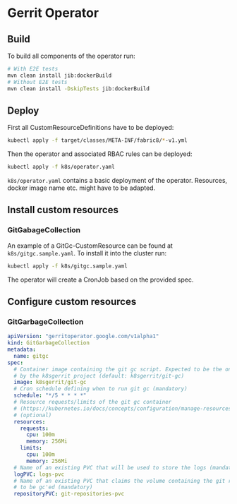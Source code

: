 # Gerrit Operator

## Build

To build all components of the operator run:

```sh
# With E2E tests
mvn clean install jib:dockerBuild
# Without E2E tests
mvn clean install -DskipTests jib:dockerBuild
```

## Deploy

First all CustomResourceDefinitions have to be deployed:

```sh
kubectl apply -f target/classes/META-INF/fabric8/*-v1.yml
```

Then the operator and associated RBAC rules can be deployed:

```sh
kubectl apply -f k8s/operator.yaml
```

`k8s/operator.yaml` contains a basic deployment of the operator. Resources,
docker image name etc. might have to be adapted.

## Install custom resources

### GitGabageCollection

An example of a GitGc-CustomResource can be found at `k8s/gitgc.sample.yaml`.
To install it into the cluster run:

```sh
kubectl apply -f k8s/gitgc.sample.yaml
```

The operator will create a CronJob based on the provided spec.

## Configure custom resources

### GitGarbageCollection

```yaml
apiVersion: "gerritoperator.google.com/v1alpha1"
kind: GitGarbageCollection
metadata:
  name: gitgc
spec:
  # Container image containing the git gc script. Expected to be the one maintained
  # by the k8sgerrit project (default: k8sgerrit/git-gc)
  image: k8sgerrit/git-gc
  # Cron schedule defining when to run git gc (mandatory)
  schedule: "*/5 * * * *"
  # Resource requests/limits of the git gc container
  # (https://kubernetes.io/docs/concepts/configuration/manage-resources-containers/)
  # (optional)
  resources:
    requests:
      cpu: 100m
      memory: 256Mi
    limits:
      cpu: 100m
      memory: 256Mi
  # Name of an existing PVC that will be used to store the logs (mandatory)
  logPVC: logs-pvc
  # Name of an existing PVC that claims the volume containing the git repositories
  # to be gc'ed (mandatory)
  repositoryPVC: git-repositories-pvc
```
